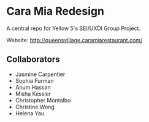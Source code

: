 # Cara Mia Redesign
A central repo for Yellow 5's SEI/UXDI Group Project.

Website: http://queensvillage.caramiarestaurant.com/

## Collaborators
* Jasmine Carpentier
* Sophia Furman
* Anum Hassan
* Misha Kessler
* Christopher Montalbo
* Christine Wong
* Helena Yau